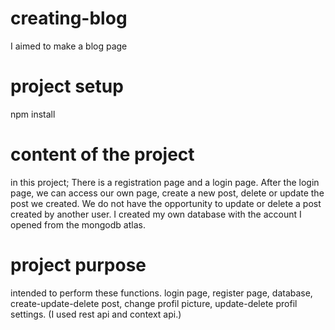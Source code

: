 # creating-blog
I aimed to make a blog page

# project setup

npm install

# content of the project

in this project; There is a registration page and a login page. After the login page, we can access our own page, create a new post, delete or update the post we created. We do not have the opportunity to update or delete a post created by another user. I created my own database with the account I opened from the mongodb atlas.

# project purpose

intended to perform these functions. login page, register page, database, create-update-delete post, change profil picture, update-delete profil settings. (I used rest api and context api.)
